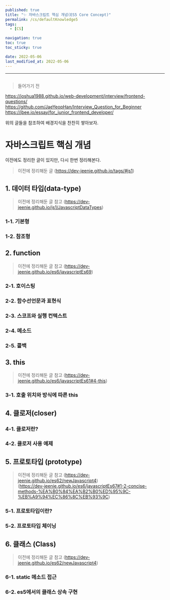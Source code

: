 ```yaml
---
published: true
title: "✨ 자바스크립트 핵심 개념(ES5 Core Concept)"
permalink: /cs/defaultKnowledge5
tags:
  - [CS]

navigation: true
toc: true
toc_sticky: true

date: 2022-05-06
last_modified_at: 2022-05-06
---
```

****
![]()

> 들어가기 전 <br/>

https://joshua1988.github.io/web-development/interview/frontend-questions/
<br/>
https://github.com/JaeYeopHan/Interview_Question_for_Beginner
<br/>
https://jbee.io/essay/for_junior_frontend_developer/
<br/>

위의 글들을 참조하여 배경지식을 찬찬히 쌓아보자.<br/>

# 자바스크립트 핵심 개념

이전에도 정리한 글이 있지만, 다시 한번 정리해본다.<br/>
> 이전에 정리해둔 글 (https://dev-jeenie.github.io/tags/#js1)

## 1. 데이터 타입(data-type)

> 이전에 정리해둔 글 참고 (https://dev-jeenie.github.io/js1/JavascriptDataTypes)




### 1-1. 기본형
### 1-2. 참조형




## 2. function
> 이전에 정리해둔 글 참고 (https://dev-jeenie.github.io/es6/javascriptEs69)


### 2-1. 호이스팅
### 2-2. 함수선언문과 표현식

### 2-3. 스코프와 실행 컨텍스트

### 2-4. 메소드

### 2-5. 콜백



## 3. this
> 이전에 정리해둔 글 참고 (https://dev-jeenie.github.io/es6/javascriptEs61#4-this)

### 3-1. 호출 위치와 방식에 따른 this




## 4. 클로저(closer)


### 4-1. 클로저란?

### 4-2. 클로저 사용 예제







## 5. 프로토타입 (prototype)
> 이전에 정리해둔 글 참고 (https://dev-jeenie.github.io/es62/newJavascript4) <br/>
(https://dev-jeenie.github.io/es6/javascriptEs67#1-2-concise-methods-%EA%B0%84%EA%B2%B0%ED%95%9C-%EB%A9%94%EC%86%8C%EB%93%9C)

### 5-1. 프로토타입이란?

### 5-2. 프로토타입 체이닝






## 6. 클래스 (Class)
> 이전에 정리해둔 글 참고 (https://dev-jeenie.github.io/es62/newJavascript4)

### 6-1. static 메소드 접근

### 6-2. es5에서의 클래스 상속 구현





